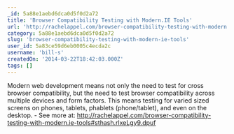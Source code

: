 ```yaml
---
_id: 5a88e1aebd6dca0d5f0d2a72
title: 'Browser Compatibility Testing with Modern.IE Tools'
url: 'http://rachelappel.com/browser-compatibility-testing-with-modern.ie-tools'
category: 5a88e1aebd6dca0d5f0d2a72
slug: 'browser-compatibility-testing-with-modern-ie-tools'
user_id: 5a83ce59d6eb0005c4ecda2c
username: 'bill-s'
createdOn: '2014-03-22T18:42:03.000Z'
tags: []
---
```


Modern web development means not only the need to test for cross browser compatibility, but the need to test browser compatibility across multiple devices and form factors. This means testing for varied sized screens on phones, tablets, phablets (phone/tablet), and even on the desktop. - See more at: http://rachelappel.com/browser-compatibility-testing-with-modern.ie-tools#sthash.rlxeLgy9.dpuf
